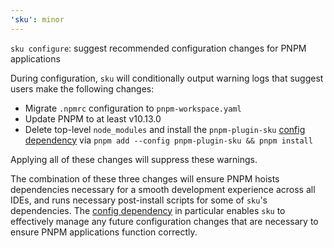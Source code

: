 ```yaml
---
'sku': minor
---
```


`sku configure`: suggest recommended configuration changes for PNPM applications

During configuration, `sku` will conditionally output warning logs that suggest users make the following changes:
- Migrate `.npmrc` configuration to `pnpm-workspace.yaml`
- Update PNPM to at least v10.13.0
- Delete top-level `node_modules` and install the `pnpm-plugin-sku` [config dependency] via `pnpm add --config pnpm-plugin-sku && pnpm install`

Applying all of these changes will suppress these warnings.

The combination of these three changes will ensure PNPM hoists dependencies necessary for a smooth development experience across all IDEs, and runs necessary post-install scripts for some of `sku`'s dependencies. The [config dependency] in particular enables `sku` to effectively manage any future configuration changes that are necessary to ensure PNPM applications function correctly.

[config dependency]: https://pnpm.io/config-dependencies
